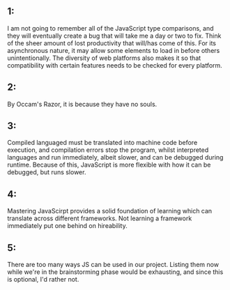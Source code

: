 ## 1:
I am not going to remember all of the JavaScript type comparisons, and they will eventually create a bug that will take me a day or two to fix. Think of the sheer amount of lost productivity that will/has come of this. For its asynchronous nature, it may allow some elements to load in before others unintentionally. The diversity of web platforms also makes it so that compatibility with certain features needs to be checked for every platform. 

## 2:
By Occam's Razor, it is because they have no souls. 

## 3:
Compiled languaged must be translated into machine code before execution, and compilation errors stop the program, whilst interpreted languages and run immediately, albeit slower, and can be debugged during runtime. Because of this, JavaScript is more flexible with how it can be debugged, but runs slower. 

## 4:
Mastering JavaScirpt provides a solid foundation of learning which can translate across different frameworks. Not learning a framework immediately put one behind on hireability. 

## 5:
There are too many ways JS can be used in our project. Listing them now while we're in the brainstorming phase would be exhausting, and since this is optional, I'd rather not. 
